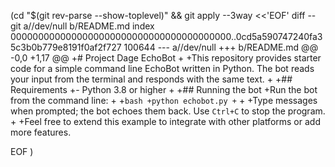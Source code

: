  (cd "$(git rev-parse --show-toplevel)" && git apply --3way <<'EOF' 
diff --git a//dev/null b/README.md
index 0000000000000000000000000000000000000000..0cd5a590747240fa35c3b0b779e8191f0af2f727 100644
--- a//dev/null
+++ b/README.md
@@ -0,0 +1,17 @@
+# Project Dage EchoBot
+
+This repository provides starter code for a simple command line EchoBot written in Python. The bot reads your input from the terminal and responds with the same text.
+
+## Requirements
+- Python 3.8 or higher
+
+## Running the bot
+Run the bot from the command line:
+
+```bash
+python echobot.py
+```
+
+Type messages when prompted; the bot echoes them back. Use `Ctrl+C` to stop the program.
+
+Feel free to extend this example to integrate with other platforms or add more features.
 
EOF
)
